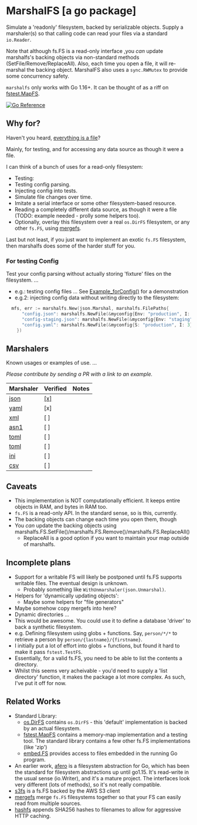 # MarshalFS [a go package]

Simulate a 'readonly' filesystem, backed by serializable objects. Supply a marshaler(s) so that calling code can read your files via a standard `io.Reader`.

Note that although fs.FS is a read-only interface ,you _can_ update marshalfs's backing objects via non-standard methods (SetFile/Remove/ReplaceAll). Also, each time you open a file, it will re-marshal the backing object. MarshalFS also uses a `sync.RWMutex` to provide some concurrency safety.

`marshalfs` only works with Go 1.16+. It can be thought of as a riff on [fstest.MapFS](https://golang.org/pkg/testing/fstest/#MapFS).

[![Go Reference](https://pkg.go.dev/badge/github.com/laher/marshalfs.svg)](https://pkg.go.dev/github.com/laher/marshalfs)

## Why for?

Haven't you heard, [everything is a file](https://en.wikipedia.org/wiki/Everything_is_a_file)?

Mainly, for testing, and for accessing any data source as though it were a file.

I can think of a bunch of uses for a read-only filesystem:

 * Testing:
  * Testing config parsing.
  * Injecting config into tests.
  * Simulate file changes over time.
  * Imitate a serial interface or some other filesystem-based resource.
 * Reading a completely different data source, as though it were a file (TODO: example needed - prolly some helpers too).
 * Optionally, overlay this filesystem over a real `os.DirFS` filesystem, or any other `fs.FS`, using [mergefs](https://github.com/laher/mergefs).

Last but not least, if you just want to implement an exotic `fs.FS` filesystem, then marshalfs does some of the harder stuff for you.

### For testing Config

Test your config parsing without actually storing 'fixture' files on the filesystem. ...

 * e.g.: testing config files ... See [Example_forConfig()](./example_config_test.go) for a demonstration
 * e.g.2: injecting config data without writing directly to the filesystem:

```go
  mfs, err := marshalfs.New(json.Marshal, marshalfs.FilePaths{
      "config.json": marshalfs.NewFile(&myconfig{Env: "production", I: 3}),
      "config-staging.json": marshalfs.NewFile(&myconfig{Env: "staging", I: 2}),
      "config.yaml": marshalfs.NewFile(&myconfig{S: "production", I: 3}, marshalfs.WithMarshaler(yaml.Marshal)),
    })
```

## Marshalers

Known usages or examples of use. ...

_Please contribute by sending a PR with a link to an example._

| Marshaler | Verified | Notes |
|-----------|----------|-------|
| [json](https://godoc.org/encoding/json) | [[x]](./example_config_test.go) | |
| [yaml](https://godoc.org/gopkg.in/yaml.v2) | [x] | |
| [xml](https://godoc.org/encoding/xml) | [ ] | |
| [asn1](https://godoc.org/encoding/asn1) | [ ] | |
| [toml](https://pkg.go.dev/github.com/pelletier/go-toml) | [ ] | |
| [toml](https://github.com/BurntSushi/toml) | [ ] | |
| [ini](https://github.com/go-ini/ini) | [ ] | |
| [csv](https://pkg.go.dev/github.com/jszwec/csvutil) | [ ] | |

## Caveats

 * This implementation is NOT computationally efficient. It keeps entire objects in RAM, and bytes in RAM too.
 * `fs.FS` is a read-only API. In the standard sense, so is this, currently.
  * The backing objects can change each time you open them, though
  * You _can_ update the backing objects using marshalfs.FS.SetFile()/marshalfs.FS.Remove()/marshalfs.FS.ReplaceAll()
    * ReplaceAll is a good option if you want to maintain your map outside of marshalfs.

## Incomplete plans

 * Support for a writable FS will likely be postponed until fs.FS supports writable files. The eventual design is unknown.
     * Probably something like `WithUnmarshaler(json.Unmarshal)`.
 * Helpers for 'dynamically updating objects':
   * Maybe some helpers for "file generators"
 * Maybe somehow copy mergefs into here?
 * Dynamic directories ...
  * This would be awesome. You could use it to define a database 'driver' to back a synthetic filesystem.
  * e.g. Defining filesystem using globs + functions. Say, `person/*/*` to retrieve a person by `person/{lastname}/{firstname}`.
  * I initially put a lot of effort into globs + functions, but found it hard to make it pass `fstest.TestFS`.
  * Essentially, for a valid fs.FS, you need to be able to list the contents a directory.
  * Whilst this seems very acheivable - you'd need to supply a 'list directory' function, it makes the package a lot more complex. As such, I've put it off for now.

## Related Works

 * Standard Library:
   * [os.DirFS](https://tip.golang.org/pkg/os/) contains `os.DirFS` - this 'default' implementation is backed by an actual filesystem.
   * [fstest.MapFS](https://tip.golang.org/pkg/testing/fstest/) contains a memory-map implementation and a testing tool. The standard library contains a few other fs.FS implementations (like 'zip')
   * [embed.FS](https://tip.golang.org/pkg/embed/) provides access to files embedded in the running Go program.
 * An earlier work, [afero](https://github.com/spf13/afero) is a filesystem abstraction for Go, which has been the standard for filesystem abstractions up until go1.15. It's read-write in the usual sense (io.Writer), and it's a mature project. The interfaces look very different (lots of methods), so it's not really compatible.
 * [s3fs](https://github.com/jszwec/s3fs) is a fs.FS backed by the AWS S3 client
 * [mergefs](https://github.com/laher/mergefs) merge `fs.FS` filesystems together so that your FS can easily read from multiple sources.
 * [hashfs](https://pkg.go.dev/github.com/benbjohnson/hashfs) appends SHA256 hashes to filenames to allow for aggressive HTTP caching.
